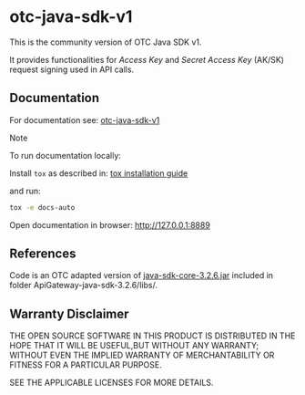 # otc-java-sdk-v1

This is the community version of OTC Java SDK v1.

It provides functionalities for *Access Key* and *Secret Access Key* (AK/SK) request signing used in API calls.


## Documentation

For documentation see: [otc-java-sdk-v1](https://opentelekomcloud-community.github.io/otc-java-sdk-v1/)

>[!NOTE] 
> To run documentation locally:  
> 
> Install ``tox`` as described in: [tox installation guide ](https://tox.wiki/en/4.26.0/installation.html) 
> 
> and run:
>
>  ```bash
>  tox -e docs-auto
>  ```
> Open documentation in browser: <http://127.0.0.1:8889>


## References

Code is an OTC adapted version of [java-sdk-core-3.2.6.jar](https://obs.cn-north-1.myhuaweicloud.com/apig-sdk/ApiGateway-java-sdk.zip) included in folder  ApiGateway-java-sdk-3.2.6/libs/.

## Warranty Disclaimer

THE OPEN SOURCE SOFTWARE IN THIS PRODUCT IS DISTRIBUTED IN THE HOPE THAT IT
WILL BE USEFUL,BUT WITHOUT ANY WARRANTY; WITHOUT EVEN THE IMPLIED WARRANTY
OF MERCHANTABILITY OR FITNESS FOR A PARTICULAR PURPOSE.

SEE THE APPLICABLE LICENSES FOR MORE DETAILS.
